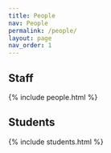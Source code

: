```yaml
---
title: People
nav: People
permalink: /people/
layout: page
nav_order: 1
---
```


## Staff
{% include people.html %}

## Students
{% include students.html %}
